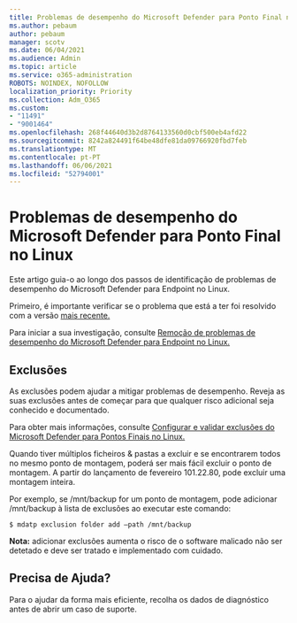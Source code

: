 ```yaml
---
title: Problemas de desempenho do Microsoft Defender para Ponto Final no Linux
ms.author: pebaum
author: pebaum
manager: scotv
ms.date: 06/04/2021
ms.audience: Admin
ms.topic: article
ms.service: o365-administration
ROBOTS: NOINDEX, NOFOLLOW
localization_priority: Priority
ms.collection: Adm_O365
ms.custom:
- "11491"
- "9001464"
ms.openlocfilehash: 268f44640d3b2d8764133560d0cbf500eb4afd22
ms.sourcegitcommit: 8242a824491f64be48dfe81da09766920fbd7feb
ms.translationtype: MT
ms.contentlocale: pt-PT
ms.lasthandoff: 06/06/2021
ms.locfileid: "52794001"
---
```

# <a name="performance-issues-for-microsoft-defender-for-endpoint-on-linux"></a>Problemas de desempenho do Microsoft Defender para Ponto Final no Linux

Este artigo guia-o ao longo dos passos de identificação de problemas de desempenho do Microsoft Defender para Endpoint no Linux.

Primeiro, é importante verificar se o problema que está a ter foi resolvido com a versão [mais recente.](/microsoft-365/security/defender-endpoint/linux-whatsnew) 

Para iniciar a sua investigação, consulte [Remoção de problemas de desempenho do Microsoft Defender para Endpoint no Linux.](/microsoft-365/security/defender-endpoint/linux-support-perf)

## <a name="exclusions"></a>Exclusões

As exclusões podem ajudar a mitigar problemas de desempenho. Reveja as suas exclusões antes de começar para que qualquer risco adicional seja conhecido e documentado.

Para obter mais informações, consulte [Configurar e validar exclusões do Microsoft Defender para Pontos Finais no Linux.](/microsoft-365/security/defender-endpoint/linux-exclusions)

Quando tiver múltiplos ficheiros & pastas a excluir e se encontrarem todos no mesmo ponto de montagem, poderá ser mais fácil excluir o ponto de montagem. A partir do lançamento de fevereiro 101.22.80, pode excluir uma montagem inteira.

Por exemplo, se /mnt/backup for um ponto de montagem, pode adicionar /mnt/backup à lista de exclusões ao executar este comando:

`$ mdatp exclusion folder add –path /mnt/backup`

**Nota:** adicionar exclusões aumenta o risco de o software malicado não ser detetado e deve ser tratado e implementado com cuidado.

## <a name="need-help"></a>Precisa de Ajuda?

Para o ajudar da forma mais eficiente, recolha os dados de diagnóstico antes de abrir um caso de suporte.
